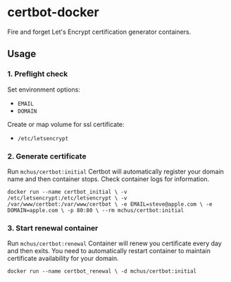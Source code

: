 # certbot-docker
Fire and forget Let's Encrypt certification generator  containers.

## Usage
### 1. Preflight check
Set environment options:
  - `EMAIL`
  - `DOMAIN`

Create or map volume for ssl certificate:
  - `/etc/letsencrypt`

### 2. Generate certificate
Run `mchus/certbot:initial`
Certbot will automatically register your domain name and then container stops. Check container logs for  information.

`docker run --name certbot_initial \
-v /etc/letsencrypt:/etc/letsencrypt \
-v /var/www/certbot:/var/www/certbot \
-e EMAIL=steve@apple.com \
-e DOMAIN=apple.com \
-p 80:80 \
--rm mchus/certbot:initial`


### 3. Start renewal container
Run `mchus/certbot:renewal`
Container will renew you certificate every day and then exits. You need to automatically restart container to maintain certificate availability for your domain.

`docker run --name certbot_renewal \
-d mchus/certbot:initial`
